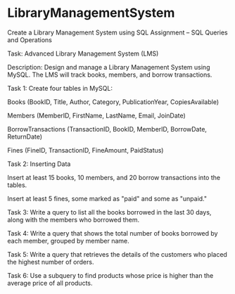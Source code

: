 # LibraryManagementSystem
Create a Library Management System using SQL
Assignment – SQL Queries and Operations 

 

Task: Advanced Library Management System (LMS) 

 

Description: Design and manage a Library Management System using MySQL. The LMS will track books, members, and borrow transactions.  

 

Task 1: Create four tables in MySQL: 

Books (BookID, Title, Author, Category, PublicationYear, CopiesAvailable) 

Members (MemberID, FirstName, LastName, Email, JoinDate) 

BorrowTransactions (TransactionID, BookID, MemberID, BorrowDate, ReturnDate) 

Fines (FineID, TransactionID, FineAmount, PaidStatus) 

 

Task 2: Inserting Data 

 Insert at least 15 books, 10 members, and 20 borrow transactions into the tables. 

 

 Insert at least 5 fines, some marked as "paid" and some as "unpaid." 

 

Task 3: Write a query to list all the books borrowed in the last 30     days, along with the members who borrowed them. 

 

Task 4: Write a query that shows the total number of books borrowed by each member, grouped by member name. 

 

Task 5: Write a query that retrieves the details of the customers who placed the highest number of orders. 

 

Task 6: Use a subquery to find products whose price is higher than the average price of all products. 

 
